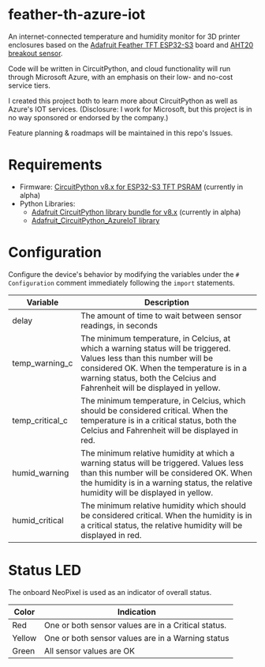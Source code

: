 # feather-th-azure-iot
 An internet-connected temperature and humidity monitor for 3D printer enclosures based on the [Adafruit Feather TFT ESP32-S3](https://www.adafruit.com/product/5483) board and [AHT20 breakout sensor](https://www.adafruit.com/product/4566). 
 
 Code will be written in CircuitPython, and cloud functionality will run through Microsoft Azure, with an emphasis on their low- and no-cost service tiers.

I created this project both to learn more about CircuitPython as well as Azure's IOT services. (Disclosure: I work for Microsoft, but this project is in no way sponsored or endorsed by the company.)

Feature planning & roadmaps will be maintained in this repo's Issues.

# Requirements

* Firmware: [CircuitPython v8.x for ESP32-S3 TFT PSRAM](https://circuitpython.org/board/adafruit_feather_esp32s3_tft/) (currently in alpha)
* Python Libraries:
    * [Adafruit CircuitPython library bundle for v8.x](https://circuitpython.org/libraries) (currently in alpha)
    * [Adafruit_CircuitPython_AzureIoT library](https://docs.circuitpython.org/projects/azureiot/en/latest/)

# Configuration

Configure the device's behavior by modifying the variables under the `# Configuration` comment immediately following the `import` statements.

|Variable|Description|
|--------|-----------|
|delay|The amount of time to wait between sensor readings, in seconds|
|temp_warning_c|The minimum temperature, in Celcius, at which a warning status will be triggered. Values less than this number will be considered OK. When the temperature is in a warning status, both the Celcius and Fahrenheit will be displayed in yellow.|
|temp_critical_c|The minimum temperature, in Celcius, which should be considered critical. When the temperature is in a critical status, both the Celcius and Fahrenheit will be displayed in red.|
|humid_warning|The minimum relative humidity at which a warning status will be triggered. Values less than this number will be considered OK. When the humidity is in a warning status, the relative humidity will be displayed in yellow.|
|humid_critical|The minimum relative humidity which should be considered critical. When the humidity is in a critical status, the relative humidity will be displayed in red.|

# Status LED

The onboard NeoPixel is used as an indicator of overall status.

|Color|Indication|
|-----|----------|
|Red|One or both sensor values are in a Critical status.|
|Yellow|One or both sensor values are in a Warning status|
|Green|All sensor values are OK|
